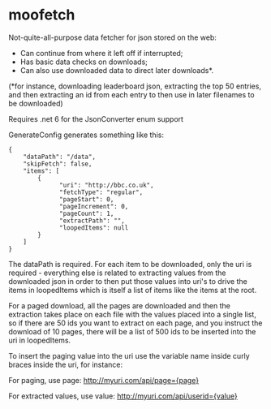 # moofetch

Not-quite-all-purpose data fetcher for json stored on the web:  

- Can continue from where it left off if interrupted;
- Has basic data checks on downloads;
- Can also use downloaded data to direct later downloads*.

(*for instance, downloading leaderboard json, extracting the top 50 entries, and then extracting an id from each entry to then use in later filenames to be downloaded)

Requires .net 6 for the JsonConverter enum support

GenerateConfig generates something like this:

    {
        "dataPath": "/data",
        "skipFetch": false,
        "items": [
            {
                  "uri": "http://bbc.co.uk",
                  "fetchType": "regular",
                  "pageStart": 0,
                  "pageIncrement": 0,
                  "pageCount": 1,
                  "extractPath": "",
                  "loopedItems": null
            }
        ]
    }

The dataPath is required.  For each item to be downloaded, only the uri is required - everything else is related to extracting values from the downloaded json in order to then put those values into uri's to drive the items in loopedItems which is itself a list of items like the items at the root.

For a paged download, all the pages are downloaded and then the extraction takes place on each file with the values placed into a single list, so if there are 50 ids you want to extract on each page, and you instruct the download of 10 pages, there will be a list of 500 ids to be inserted into the uri in loopedItems.

To insert the paging value into the uri use the variable name inside curly braces inside the uri, for instance:

For paging, use page: http://myuri.com/api/page={page}

For extracted values, use value: http://myuri.com/api/userid={value}
